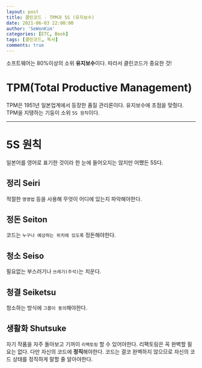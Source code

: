 ```yaml
---
layout: post
title: 클린코드 - TPM과 5S (유지보수)
date: 2021-06-03 22:00:00
author: 'SeWonKim'
categories: [ETC, Book]
tags: [클린코드, 독서]
comments: true
---
```


소프트웨어는 80%이상의 소위 **유지보수**이다. 따라서 클린코드가 중요한 것! 


# TPM(Total Productive Management)

TPM은 1951년 일본업계에서 등장한 품질 관리론이다. 유지보수에 초점을 맞췄다. TPM을 지탱하는 기둥이 소위 `5S 원칙`이다.

---

# 5S 원칙

일본어를 영어로 표기한 것이라 한 눈에 들어오지는 않지만 어쨌든 5S다.


## 정리 Seiri

적절한 `명명법` 등을 사용해 무엇이 어디에 있는지 파악해야한다.


## 정돈 Seiton

코드는 `누구나 예상하는 위치에 있도록` 정돈해야한다.



## 청소 Seiso

필요없는 부스러기나 `쓰레기(주석)`는 치운다.


## 청결 Seiketsu

청소하는 방식에 `그룹이 동의`해야한다. 


## 생활화 Shutsuke

자기 작품을 자주 돌아보고 기꺼이 `리팩토링` 할 수 있어야한다. 리팩토링은 꼭 완벽할 필요는 없다. 다만 자신의 코드에 **정직**해야한다. 코드는 결코 완벽하지 않으므로 자신의 코드 상태를 정직하게 말할 줄 알아야한다.


